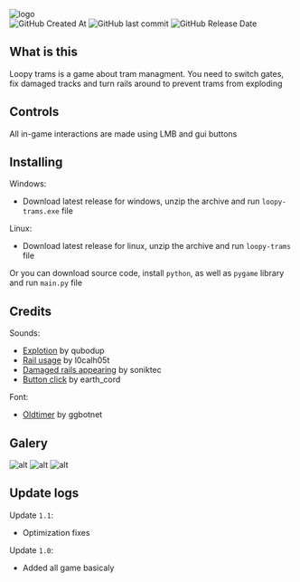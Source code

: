 ![logo](https://cdn.imgchest.com/files/4apc5e5n3a4.png) \
![GitHub Created At](https://img.shields.io/github/created-at/somga-core/loopy-trams) ![GitHub last commit](https://img.shields.io/github/last-commit/somga-core/loopy-trams) ![GitHub Release Date](https://img.shields.io/github/release-date/somga-core/loopy-trams)

## What is this
Loopy trams is a game about tram managment. You need to switch gates, fix damaged tracks and turn rails around to prevent trams from exploding

## Controls
All in-game interactions are made using LMB and gui buttons

## Installing
Windows:
- Download latest release for windows, unzip the archive and run `loopy-trams.exe` file

Linux:
- Download latest release for linux, unzip the archive and run `loopy-trams` file

Or you can download source code, install `python`, as well as `pygame` library and run `main.py` file

## Credits
Sounds:
- [Explotion](https://freesound.org/people/qubodup/sounds/812593/) by qubodup
- [Rail usage](https://freesound.org/people/l0calh05t/sounds/19021/) by l0calh05t
- [Damaged rails appearing](https://freesound.org/people/soniktec/sounds/164265/?) by soniktec
- [Button click](https://freesound.org/people/earth_cord/sounds/635915/?) by earth_cord

Font:
- [Oldtimer](https://fonts-online.ru/fonts/oldtimer) by ggbotnet

## Galery
![alt](https://cdn.imgchest.com/files/4gdcxow8wx4.png)
![alt](https://cdn.imgchest.com/files/yvdcwgz8zzy.png)
![alt](https://cdn.imgchest.com/files/4jdcv32m2e4.png)

## Update logs
Update `1.1`:
- Optimization fixes

Update `1.0`:
- Added all game basicaly
